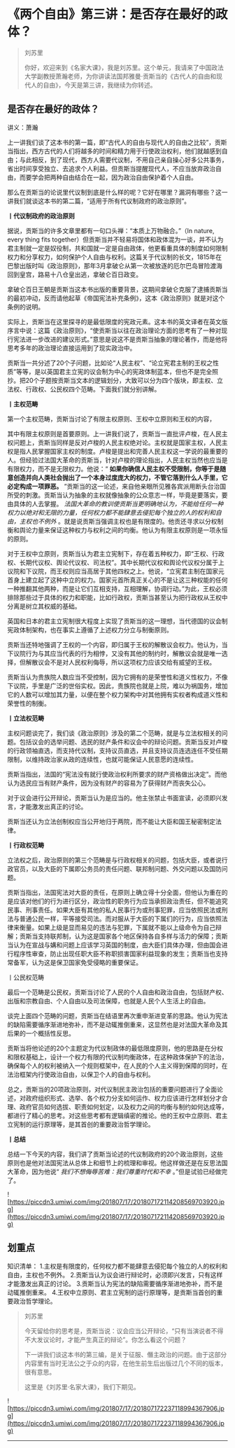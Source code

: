 # 《两个自由》第三讲：是否存在最好的政体？

> 刘苏里
> 
> 你好，欢迎来到《名家大课》，我是刘苏里。这个单元，我请来了中国政法大学副教授萧瀚老师，为你讲读法国邦雅曼·贡斯当的《古代人的自由和现代人的自由》，今天是第三讲，我继续为你转述。

## 是否存在最好的政体？

讲义：萧瀚

上一讲我们谈了这本书的第一篇，即“古代人的自由与现代人的自由之比较”，贡斯当指出，西方古代的人们将越多的时间和精力用于行使政治权利，他们就越感到自由；与此相反，到了现代，西方人需要代议制，不用自己亲自操心好多公共事务，省出时间享受独立、去追求个人利益。但贡斯当提醒现代人，不应当放弃政治自由，而要学会把两种自由结合在一起，因为政治自由保护着个人自由。

那么在贡斯当的论说里代议制到底是什么样的呢？它好在哪里？漏洞有哪些？这一讲我们就谈这本书的第二篇，“适用于所有代议制政府的政治原则”。

 **丨代议制政府的政治原则**

据说，贡斯当的许多文章里都有一句口头禅：“本质上万物融合。”（In nature, every thing fits together）但贡斯当并不轻易将国体和政体混为一谈，并不认为君主制就一定是奴役制，共和国就一定是自由政体，他更看重具体的制度如何限制权力和分享权力，如何保护个人自由与权利。这篇关于代议制的长文，1815年在巴黎出版时叫《政治原则》，那年3月拿破仑从第一次被放逐的厄尔巴岛冒险渡海回到皇宫，路易十八仓皇出逃，拿破仑百日政变。

拿破仑百日王朝是贡斯当这本书出版的重要背景，这期间拿破仑克服了逮捕贡斯当的最初冲动，反而请他起草《帝国宪法补充条例》，这本《政治原则》就是对这个条例的说明。

实际上，贡斯当在这里探寻的是最低限度的宪政元素。这本书的英文译者在英文版序言中说：这篇《政治原则》，“使贡斯当以往在政治理论方面的思考有了一种对现行宪法进一步改进的建议形式。”意思是说这不是贡斯当抽象的理论著作，而是他将思考多年的政治理论直接运用到了现实政治中。

贡斯当一共分述了20个子问题，比如论“人民主权”、“论立宪君主制的王权之性质”等等，是以英国君主立宪的议会制为中心的宪政体制蓝本，但也不是完全照抄。把20个子题按贡斯当文本的逻辑划分，大致可以分为四个版块，即主权、立法权、行政权、公民权四个范畴。下面我们就分别讲解。

 **丨主权范畴**

第一个主权范畴，贡斯当讨论了有限主权原则、王权中立原则和王权的内容，

其中有限主权原则是首要原则。上一讲我们说了，贡斯当一直批评卢梭，在人民主权问题上，贡斯当同样是反对卢梭的人民主权绝对论。主权就是国家主权，人民主权是指人民掌握国家主权的制度。卢梭是提出和完善人民主权这一学说的最重要的人。但经验过法国大革命的贡斯当，针对卢梭的理论指出，人民主权当然也应当是有限权力，而不是无限权力。他说：“ **如果你确信人民主权不受限制，你等于是随意创造并向人类社会抛出了一个本身过度庞大的权力，不管它落到什么人手里，它必定构成一项罪恶。** ”贡斯当的这一论述，来自他亲眼所见雅各宾派用断头台治国所受的刺激。贡斯当认为抽象的主权就像抽象的公众意志一样，毕竟是要落实，要由具体的人去掌握。 *法国大革命的教训使贡斯当更明确地认为，不能给任何一种权力以绝对和无限的力量，任何权力都不能肆意去侵犯每个独立的人的权利和自由，主权也不例外* 。就是说贡斯当强调主权也是有限度的。他贡还寻求以分权制衡和舆论力量来保证这种权力与权利之间的均衡。他认为有限主权原则是一项永恒的原则。

对于王权中立原则，贡斯当认为君主立宪制下，存在着五种权力，即“王权、行政权、长期代议权、舆论代议权、司法权”。其中长期代议权和舆论代议权分属于上议院和下议院，而王权则应当高居于其他四权之上。他说，“立宪君主制在国家元首身上建立起了这种中立的权力。国家元首所真正关心的不是让这三种权能的任何一种推翻其他两种，而是让它们互相支持，互相理解，协调行动。”为此，王权必须排除那些过于具体的权力和职能，比如行政权，贡斯当甚至认为把行政权从王权中分离是树立其权威的基础。

英国和日本的君主立宪制很大程度上实现了贡斯当的这一理想，当代德国的议会制宪政体制架构，也在事实上遵循了上述权力分立与制衡原则。

贡斯当还特地强调了王权的一个内容，即归属于王权的解散议会权力。他认为，当下议院行为与其应当代表的行为相悖，又没有其他的制约时，解散议会就是唯一选择，但解散议会不是对人民权利侮辱，所以这项权力应该交给有威望的王权。

贡斯当认为贵族院人数应当不受控制，因为它拥有的是荣誉性和道义性权力，不像下议院，手里是广泛的世俗实权。因此，贵族院也就是上院，难以为祸国务，增加它的人数可以增加其力量，以便在整个权力架构中对其他拥有实权者构成道义性和荣誉性的制衡。

 **丨立法权范畴**

主权问题谈完了，我们谈《政治原则》涉及的第二个范畴，就是与立法权相关的问题。包括议会的选举问题、选民的财产条件和议会中的辩论问题。贡斯当反对卢梭的行政领袖直选，而支持代议制，支持议员直选，并且支持议员连选连任不受任期限制，以维持政治家从政的连续性，也就可能保证人民意愿的连续性。

贡斯当指出，法国的“宪法没有就行使政治权利所要求的财产资格做出决定”。而他认为选民应当有财产条件，因为没有财产的容易为了获得财产而丧失公心。

对于议会进行公开辩论，贡斯当认为是应当的。他主张禁止书面宣读，必须即兴发言，才能激发出真正的讨论。

贡斯当还认为立法创制权应当公开地归于两院，而不能让大臣和国王秘密制定法律。

 **丨行政权范畴**

立法权之后，政治原则的第三个范畴是与行政权相关的问题，包括大臣，或者说行政官员，以及大臣的下属即公务员的责任问题、联邦制问题、外交问题以及国防问题。

贡斯当指出，法国宪法对大臣的责任，在原则上确立得十分全面，但他认为重在的是应该对他们的行为进行区分，政治性的职务行为应当承担政治责任，但不能追究民事、刑事责任。如果大臣有其他的私人民事行为或刑事犯罪，应当依照民法或刑法与普通公民一样，平等接受司法。而对服从于大臣的下属们的行为，应当依照法律来衡量。如果上级是显而易见的违法与犯罪，下属就不能以上级命令为自己辩解；贡斯当支持联邦制，认为这是国家各个地区保持各自多样与活力的保障；贡斯当认为在宣战与媾和问题上应该学习英国的制度，由大臣们具体办理，但由国会进行程序性审查，防止出现任职大臣不称职损害国家利益现象的发生；贡斯当也支持常备军，认为这是保卫国家免受侵略的重要保证。

丨公民权范畴

最后一个范畴是公民权，贡斯当讨论了人民的个人自由和政治自由，包括财产权、出版和宗教自由、个人自由以及司法保障，也就是人民个人生活上的自由。

谈完上面四个范畴的问题，贡斯当在结语里再次重申渐进变革的思路。他认为宪法的缺陷需要循序渐进地弥补，而不是动辄推倒重来，这显然也是对法国大革命及其后果的一个概括性反思。

贡斯当将他论述的20个主题定为代议制政体的最低限度原则，他的思路是在分权和限权基础上，设计一个权力有限的代议制均衡政体，在这种政体保护下的法治，确保每个人的权利被纳入一个规则框架中，在人民的个人主义得到保障的同时，在法治框架内行使政治自由，以保卫个人的自由与权利。

总之，贡斯当的20项政治原则，对代议制民主政治包括的重要问题进行了全面论述，对政府组织形式、选举、各个权力分支如何运作、权力应该进行怎样划分才合理、政府官员如何选拔、职责如何划定，以及权力之间的均衡与制约如何达成等，都进行了精心的思考。对这些思考都有逻辑缜密的推论。他的王权中立原则、君主立宪制的运行原理等，是其首创的重要政治哲学理论。

 **丨总结**

总结一下今天的内容，我们讲了贡斯当论述的代议制政府的20个政治原则，这些原则也是他对法国宪法从总体上和细节上的梳理和审视。他这样做还是在反思法国大革命，因为他说“ *我们不想侮辱苦难：我们尊重时代和不幸* 。”但是试验已经做完了。

![https://piccdn3.umiwi.com/img/201807/17/201807172114208569703920.jpg](https://piccdn3.umiwi.com/img/201807/17/201807172114208569703920.jpg)

## 划重点

知识清单：
1.主权是有限度的，任何权力都不能肆意去侵犯每个独立的人的权利和自由，主权也不例外。
2.贡斯当认为议会进行辩论时，必须即兴发言，只有这样才能激发出真正的讨论。
3.贡斯当认为宪法的缺陷需要循序渐进地弥补，而不是动辄推倒重来。
4.王权中立原则、君主立宪制的运行原理等，是贡斯当首创的重要政治哲学理论。

> 刘苏里
> 
> 今天留给你的思考是，贡斯当说：议会应当公开辩论，“只有当演说者不得不大发议论时，才能产生真正的辩论”。你怎么看这个问题？
> 
> 下一讲我们谈这本书的第三编，是关于征服、僭主政治的问题。由于这部分内容里有当时无法公之于众的内容，在他生前生后出版过几个不同的版本，很有意思。
> 
> 这里是《刘苏里·名家大课》，我们下期见。

![https://piccdn3.umiwi.com/img/201807/17/201807172237118994367906.jpg](https://piccdn3.umiwi.com/img/201807/17/201807172237118994367906.jpg)

---
